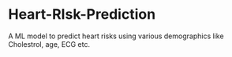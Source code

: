 # Heart-RIsk-Prediction
A ML model to predict heart risks using various demographics like Cholestrol, age, ECG etc.

